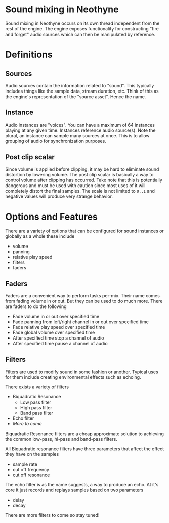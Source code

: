 # Sound mixing in Neothyne

Sound mixing in Neothyne occurs on its own thread independent from the
rest of the engine. The engine exposes functionality for constructing
"fire and forget" audio sources which can then be manipulated by reference.

# Definitions

## Sources
Audio sources contain the information related to "sound". This typically
includes things like the sample data, stream duration, etc. Think of this
as the engine's representation of the "source asset". Hence the name.

## Instance
Audio instances are "voices". You can have a maximum of 64 instances
playing at any given time. Instances reference audio source(s). Note the
plural, an instance can sample many sources at once. This is to allow
grouping of audio for synchronization purposes.

## Post clip scalar
Since volume is applied before clipping, it may be hard to eliminate
sound distortion by lowering volume. The post clip scalar is basically
a way to control volume after clipping has occurred. Take note that this
is potentially dangerous and must be used with caution since most uses
of it will completely distort the final samples. The scale is not limited
to `0..1` and negative values will produce very strange behavior.

# Options and Features

There are a variety of options that can be configured for sound instances
or globally as a whole these include

- volume
- panning
- relative play speed
- filters
- faders

## Faders
Faders are a convenient way to perform tasks per-mix. Their name comes
from fading volume in or out. But they can be used to do much more.
There are faders to do the following

- Fade volume in or out over specified time
- Fade panning from left/right channel in or out over specified time
- Fade relative play speed over specified time
- Fade global volume over specified time
- After specified time stop a channel of audio
- After specified time pause a channel of audio

## Filters
Filters are used to modify sound in some fashion or another. Typical
uses for them include creating environmental effects such as echoing.

There exists a variety of filters

- Biquadratic Resonance
  - Low pass filter
  - High pass filter
  - Band pass filter
- Echo filter
- *More to come*

Biquadratic Resonance filters are a cheap approximate solution to achieving
the common low-pass, hi-pass and band-pass filters.

All Biquadratic resonance filters have three parameters that affect the
effect they have on the samples

- sample rate
- cut off frequency
- cut off resonance

The echo filter is as the name suggests, a way to produce an echo.
At it's core it just records and replays samples based on two parameters

- delay
- decay

There are more filters to come so stay tuned!
